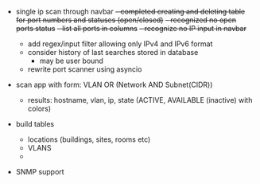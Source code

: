* single ip scan through navbar
    ~~- completed creating and deleting table for port numbers and statuses (open/closed)~~
    ~~- recognized no open ports status~~
    ~~- list all ports in columns~~
    ~~- recognize no IP input in navbar~~
    - add regex/input filter allowing only IPv4 and IPv6 format
    - consider history of last searches stored in database
        - may be user bound
    - rewrite port scanner using asyncio

* scan app with form: VLAN OR (Network AND Subnet(CIDR))
    - results: hostname, vlan, ip, state (ACTIVE, AVAILABLE (inactive) with colors)

* build tables
    - locations (buildings, sites, rooms etc)
    - VLANS
    - 

* SNMP support




